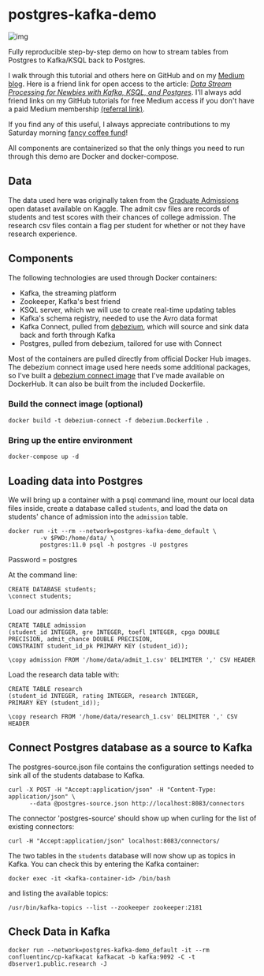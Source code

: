 # postgres-kafka-demo

![img](assets/data-stream.jpg)

Fully reproducible step-by-step demo on how to stream tables from Postgres
to Kafka/KSQL back to Postgres.

I walk through this tutorial and others here on GitHub and on my [Medium blog](https://maria-patterson.medium.com/).  Here is a friend link for open access to the article: [*Data Stream Processing for Newbies with Kafka, KSQL, and Postgres*](https://medium.com/high-alpha/data-stream-processing-for-newbies-with-kafka-ksql-and-postgres-c30309cfaaf8?sk=3da652f7ab08ef3a138241569857e110).  I'll always add friend links on my GitHub tutorials for free Medium access if you don't have a paid Medium membership [(referral link)](https://maria-patterson.medium.com/membership).  

If you find any of this useful, I always appreciate contributions to my Saturday morning [fancy coffee fund](https://github.com/sponsors/mtpatter)!

All components are containerized so that the only things you need to run
through this demo are Docker and docker-compose.

## Data

The data used here was originally taken from the
[Graduate Admissions](https://www.kaggle.com/mohansacharya/graduate-admissions)
open dataset available on Kaggle.
The admit csv files are records of students and test scores with their chances
of college admission.  The research csv files contain a flag per student
for whether or not they have research experience.

## Components

The following technologies are used through Docker containers:
* Kafka, the streaming platform
* Zookeeper, Kafka's best friend
* KSQL server, which we will use to create real-time updating tables
* Kafka's schema registry, needed to use the Avro data format
* Kafka Connect, pulled from [debezium](https://debezium.io/), which will
source and sink data back and forth through Kafka
* Postgres, pulled from debezium, tailored for use with Connect

Most of the containers are pulled directly from official Docker Hub images.
The debezium connect image used here needs some additional packages, so I've
built a [debezium connect image](https://cloud.docker.com/repository/docker/mtpatter/debezium-connect) that I've made available on DockerHub.
It can also be built from the included Dockerfile.

### Build the connect image (optional)

```
docker build -t debezium-connect -f debezium.Dockerfile .
```

### Bring up the entire environment

```
docker-compose up -d
```

## Loading data into Postgres

We will bring up a container with a psql command line, mount our local data
files inside, create a database called `students`, and load the data on
students' chance of admission into the `admission` table.

```
docker run -it --rm --network=postgres-kafka-demo_default \
         -v $PWD:/home/data/ \
         postgres:11.0 psql -h postgres -U postgres
```

Password = postgres

At the command line:

```
CREATE DATABASE students;
\connect students;
```

Load our admission data table:

```
CREATE TABLE admission
(student_id INTEGER, gre INTEGER, toefl INTEGER, cpga DOUBLE PRECISION, admit_chance DOUBLE PRECISION,
CONSTRAINT student_id_pk PRIMARY KEY (student_id));

\copy admission FROM '/home/data/admit_1.csv' DELIMITER ',' CSV HEADER
```

Load the research data table with:

```
CREATE TABLE research
(student_id INTEGER, rating INTEGER, research INTEGER,
PRIMARY KEY (student_id));

\copy research FROM '/home/data/research_1.csv' DELIMITER ',' CSV HEADER
```

## Connect Postgres database as a source to Kafka

The postgres-source.json file contains the configuration settings needed to
sink all of the students database to Kafka.

```
curl -X POST -H "Accept:application/json" -H "Content-Type: application/json" \
      --data @postgres-source.json http://localhost:8083/connectors
```

The connector 'postgres-source' should show up when curling for the list
of existing connectors:

```
curl -H "Accept:application/json" localhost:8083/connectors/
```

The two tables in the `students` database will now show up as topics in Kafka.
You can check this by entering the Kafka container:

```
docker exec -it <kafka-container-id> /bin/bash
```

and listing the available topics:

```
/usr/bin/kafka-topics --list --zookeeper zookeeper:2181
```

## Check Data in Kafka

```
docker run --network=postgres-kafka-demo_default -it --rm confluentinc/cp-kafkacat kafkacat -b kafka:9092 -C -t dbserver1.public.research -J
```

